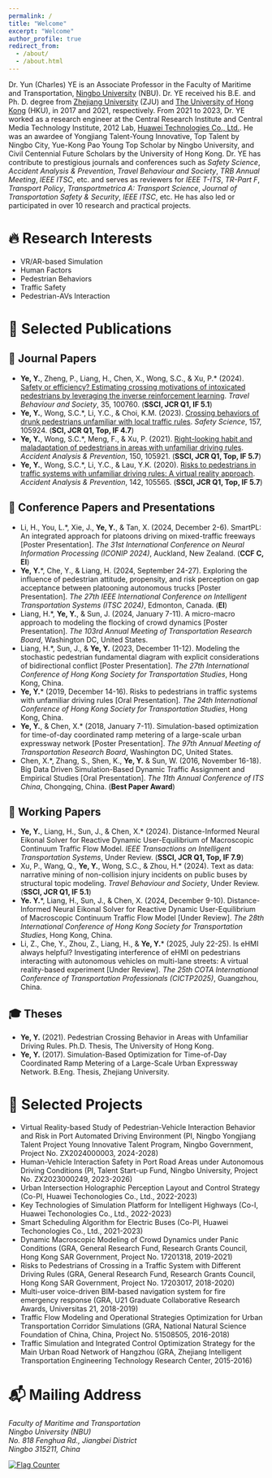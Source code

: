 ```yaml
---
permalink: /
title: "Welcome"
excerpt: "Welcome"
author_profile: true
redirect_from: 
  - /about/
  - /about.html
---
```


Dr. Yun (Charles) YE is an Associate Professor in the Faculty of Maritime and Transportation, [Ningbo University](https://www.nbu.edu.cn/) (NBU). Dr. YE received his B.E. and Ph. D. degree from [Zhejiang University](https://www.zju.edu.cn/) (ZJU) and [The University of Hong Kong](https://www.hku.hk/) (HKU), in 2017 and 2021, respectively. From 2021 to 2023, Dr. YE worked as a research engineer at the Central Research Institute and Central Media Technology Institute, 2012 Lab, [Huawei Technologies Co., Ltd.](https://www.huawei.com/cn/). He was an awardee of Yongjiang Talent-Young Innovative, Top Talent by Ningbo City, Yue-Kong Pao Young Top Scholar by Ningbo University, and Civil Centennial Future Scholars by the University of Hong Kong. Dr. YE has contribute to prestigious journals and conferences such as *Safety Science*, *Accident Analysis & Prevention*, *Travel Behaviour and Society*, *TRB Annual Meeting*, *IEEE ITSC*, etc. and serves as reviewers for *IEEE T-ITS*, *TR-Part F*, *Transport Policy*, *Transportmetrica A: Transport Science*, *Journal of Transportation Safety & Security*, *IEEE ITSC*, etc. He has also led or participated in over 10 research and practical projects.

# 🔥 Research Interests
 * VR/AR-based Simulation
 * Human Factors
 * Pedestrian Behaviors
 * Traffic Safety
 * Pedestrian-AVs Interaction

   
# 📝 Selected Publications 
## 📖 Journal Papers
 * **Ye, Y.**, Zheng, P., Liang, H., Chen, X., Wong, S.C., & Xu, P.\* (2024). [Safety or efficiency? Estimating crossing motivations of intoxicated pedestrians by leveraging the inverse reinforcement learning](https://doi.org/10.1016/j.tbs.2024.100760). *Travel Behaviour and Society*, 35, 100760. (**SSCI, JCR Q1, IF 5.1**)
 * **Ye, Y.**, Wong, S.C.\*, Li, Y.C., & Choi, K.M. (2023). [Crossing behaviors of drunk pedestrians unfamiliar with local traffic rules](https://doi.org/10.1016/j.ssci.2022.105924). *Safety Science*, 157, 105924. (**SCI, JCR Q1, Top, IF 4.7**)
 * **Ye, Y.**, Wong, S.C.\*, Meng, F., & Xu, P. (2021). [Right-looking habit and maladaptation of pedestrians in areas with unfamiliar driving rules](https://doi.org/10.1016/j.aap.2020.105921). *Accident Analysis & Prevention*, 150, 105921. (**SSCI, JCR Q1, Top, IF 5.7**)
 * **Ye, Y.**, Wong, S.C.\*, Li, Y.C., & Lau, Y.K. (2020). [Risks to pedestrians in traffic systems with unfamiliar driving rules: A virtual reality approach](https://doi.org/10.1016/j.aap.2020.105565). *Accident Analysis & Prevention*, 142, 105565. (**SSCI, JCR Q1, Top, IF 5.7**)

## 💬 Conference Papers and Presentations
 * Li, H., You, L.\*, Xie, J., **Ye, Y.**, & Tan, X. (2024, December 2-6). SmartPL: An integrated approach for platoons driving on mixed-traffic freeways [Poster Presentation]. *The 31st International Conference on Neural Information Processing (ICONIP 2024)*, Auckland, New Zealand. (**CCF C, EI**)
 * **Ye, Y.**\*, Che, Y., & Liang, H. (2024, September 24-27). Exploring the influence of pedestrian attitude, propensity, and risk perception on gap acceptance between platooning autonomous trucks [Poster Presentation]. *The 27th IEEE International Conference on Intelligent Transportation Systems (ITSC 2024)*, Edmonton, Canada. (**EI**)
 * Liang, H.\*, **Ye, Y.**, & Sun, J. (2024, January 7-11). A micro-macro approach to modeling the flocking of crowd dynamics [Poster Presentation]. *The 103rd Annual Meeting of Transportation Research Board*, Washington DC, United States.
 * Liang, H.\*, Sun, J., & **Ye, Y.** (2023, December 11-12). Modeling the stochastic pedestrian fundamental diagram with explicit considerations of bidirectional conflict [Poster Presentation]. *The 27th International Conference of Hong Kong Society for Transportation Studies*, Hong Kong, China.
 * **Ye, Y.**\* (2019, December 14-16). Risks to pedestrians in traffic systems with unfamiliar driving rules [Oral Presentation]. *The 24th International Conference of Hong Kong Society for Transportation Studies*, Hong Kong, China.
 * **Ye, Y.**, & Chen, X.\* (2018, January 7-11). Simulation-based optimization for time-of-day coordinated ramp metering of a large-scale urban expressway network [Poster Presentation]. *The 97th Annual Meeting of Transportation Research Board*, Washington DC, United States.
 * Chen, X.\*, Zhang, S., Shen, K., **Ye, Y.** & Sun, W. (2016, November 16-18). Big Data Driven Simulation-Based Dynamic Traffic Assignment and Empirical Studies [Oral Presentation]. *The 11th Annual Conference of ITS China*, Chongqing, China. (**Best Paper Award**)

## 📝 Working Papers
 * **Ye, Y.**, Liang, H., Sun, J., & Chen, X.\* (2024). Distance-Informed Neural Eikonal Solver for Reactive Dynamic User-Equilibrium of Macroscopic Continuum Traffic Flow Model. *IEEE Transactions on Intelligent Transportation Systems*, Under Review. (**SSCI, JCR Q1, Top, IF 7.9**)
 * Xu, P., Wang, Q., **Ye, Y.**, Wong, S.C., & Zhou, H.\* (2024). Text as data: narrative mining of non-collision injury incidents on public buses by structural topic modeling. *Travel Behaviour and Society*, Under Review. (**SSCI, JCR Q1, IF 5.1**)
 * **Ye. Y.**\*, Liang, H., Sun, J., & Chen, X. (2024, December 9-10). Distance-Informed Neural Eikonal Solver for Reactive Dynamic User-Equilibrium of Macroscopic Continuum Traffic Flow Model [Under Review]. *The 28th International Conference of Hong Kong Society for Transportation Studies*, Hong Kong, China.
 * Li, Z., Che, Y., Zhou, Z., Liang, H., & **Ye, Y.**\* (2025, July 22-25). Is eHMI always helpful? Investigating interference of eHMI on pedestrians interacting with autonomous vehicles on multi-lane streets: A virtual reality-based experiment [Under Review]. *The 25th COTA International Conference of Transportation Professionals (CICTP2025)*, Guangzhou, China.

## 🎓 Theses
 * **Ye, Y.** (2021). Pedestrian Crossing Behavior in Areas with Unfamiliar Driving Rules. Ph.D. Thesis, The University of Hong Kong.
 * **Ye, Y.** (2017). Simulation-Based Optimization for Time-of-Day Coordinated Ramp Metering of a Large-Scale Urban Expressway Network. B.Eng. Thesis, Zhejiang University.

# 📁 Selected Projects

  * Virtual Reality-based Study of Pedestrian-Vehicle Interaction Behavior and Risk in Port Automated Driving Environment (PI, Ningbo Yongjiang Talent Project Young Innovative Talent Program, Ningbo Government, Project No. ZX2024000003, 2024-2028)
  * Human-Vehicle Interaction Safety in Port Road Areas under Autonomous Driving Conditions (PI, Talent Start-up Fund, Ningbo University, Project No. ZX2023000249, 2023-2026)
  * Urban Intersection Holographic Perception Layout and Control Strategy (Co-PI, Huawei Techonologies Co., Ltd., 2022-2023)
  * Key Technologies of Simulation Platform for Intelligent Highways (Co-I, Huawei Techonologies Co., Ltd., 2022-2023)
  * Smart Scheduling Algorithm for Electric Buses (Co-PI, Huawei Techonologies Co., Ltd., 2021-2023)
  * Dynamic Macroscopic Modeling of Crowd Dynamics under Panic Conditions (GRA, General Research Fund, Research Grants Council, Hong Kong SAR Government, Project No. 17201318, 2019-2021)
  * Risks to Pedestrians of Crossing in a Traffic System with Different Driving Rules (GRA, General Research Fund, Research Grants Council, Hong Kong SAR Government, Project No. 17203017, 2018-2020)
  * Multi-user voice-driven BIM-based navigation system for fire emergency response (GRA, U21 Graduate Collaborative Research Awards, Universitas 21, 2018-2019)
  * Traffic Flow Modeling and Operational Strategies Optimization for Urban Transportation Corridor Simulations (GRA, National Natural Science Foundation of China, China, Project No. 51508505, 2016-2018)
  * Traffic Simulation and Integrated Control Optimization Strategy for the Main Urban Road Network of Hangzhou (GRA, Zhejiang Intelligent Transportation Engineering Technology Research Center, 2015-2016)

# 📬 Mailing Address
<address>
  Faculty of Maritime and Transportation <br /> Ningbo University (NBU) <br /> No. 818 Fenghua Rd., Jiangbei District <br /> Ningbo 315211, China
</address>

                                                       
<a href="https://info.flagcounter.com/HJGs"><img src="https://s01.flagcounter.com/countxl/HJGs/bg_F7FFFB/txt_050505/border_0F0F0F/columns_6/maxflags_12/viewers_0/labels_1/pageviews_1/flags_0/percent_0/" alt="Flag Counter" border="0"></a>
